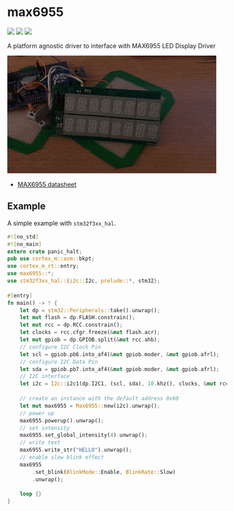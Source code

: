 # max6955

![](https://img.shields.io/crates/v/max6955.svg)
![](https://docs.rs/max6955/badge.svg)
![](https://github.com/lonesometraveler/max6955/workflows/build/badge.svg)

A platform agnostic driver to interface with MAX6955 LED Display Driver

![](img/display.gif)

* [MAX6955 datasheet](https://datasheets.maximintegrated.com/en/ds/MAX6955.pdf)

## Example

A simple example with `stm32f3xx_hal`.

```rust
#![no_std]
#![no_main]
extern crate panic_halt;
pub use cortex_m::asm::bkpt;
use cortex_m_rt::entry;
use max6955::*;
use stm32f3xx_hal::{i2c::I2c, prelude::*, stm32};

#[entry]
fn main() -> ! {
    let dp = stm32::Peripherals::take().unwrap();
    let mut flash = dp.FLASH.constrain();
    let mut rcc = dp.RCC.constrain();
    let clocks = rcc.cfgr.freeze(&mut flash.acr);
    let mut gpiob = dp.GPIOB.split(&mut rcc.ahb);
    // configure I2C Clock Pin
    let scl = gpiob.pb6.into_af4(&mut gpiob.moder, &mut gpiob.afrl);
    // configure I2C Data Pin
    let sda = gpiob.pb7.into_af4(&mut gpiob.moder, &mut gpiob.afrl);
    // I2C interface
    let i2c = I2c::i2c1(dp.I2C1, (scl, sda), 10.khz(), clocks, &mut rcc.apb1);

    // create an instance with the default address 0x60
    let mut max6955 = Max6955::new(i2c).unwrap();
    // power up
    max6955.powerup().unwrap();
    // set intensity
    max6955.set_global_intensity(4).unwrap();
    // write text
    max6955.write_str("HELLO").unwrap();
    // enable slow blink effect
    max6955
        .set_blink(BlinkMode::Enable, BlinkRate::Slow)
        .unwrap();

    loop {}
}

```